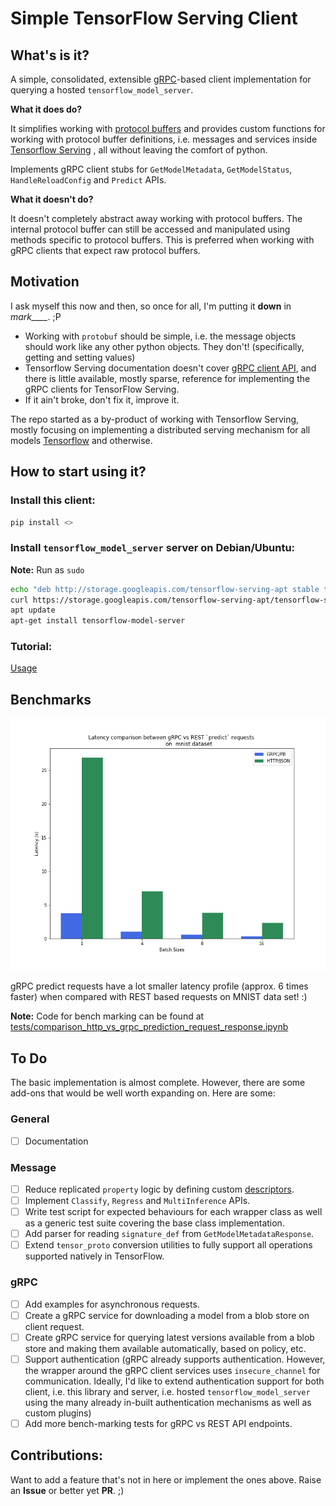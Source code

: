 # Simple TensorFlow Serving Client

## What's is it?

A simple, consolidated, extensible [gRPC](https://grpc.io/)-based client implementation for querying a hosted `tensorflow_model_server`.

**What it does do?**

It simplifies working with [protocol buffers](https://developers.google.com/protocol-buffers/) and provides custom functions for working with protocol buffer definitions, i.e. messages and services inside [Tensorflow Serving](https://www.tensorflow.org/tfx/guide/serving) , all without leaving the comfort of python. 

Implements gRPC client stubs for `GetModelMetadata`, `GetModelStatus`, `HandleReloadConfig` and `Predict` APIs. 

**What it doesn't do?**

It doesn't completely abstract away working with protocol buffers. The internal protocol buffer can still be accessed and manipulated using methods specific to protocol buffers. This is preferred when working with gRPC clients that expect raw protocol buffers.

## Motivation

I ask myself this now and then, so once for all, I'm putting it **down** in *mark____*.  ;P

- Working with `protobuf` should be simple, i.e. the message objects should work like any other python objects. They don't! (specifically, getting and setting values)
- Tensorflow Serving documentation doesn't cover [gRPC client API](https://github.com/tensorflow/serving/tree/master/tensorflow_serving/apis), and there is little available, mostly sparse, reference for implementing the gRPC clients for TensorFlow Serving.
- If it ain't broke, don't fix it, improve it.

The repo started as a by-product of working with Tensorflow Serving, mostly focusing on implementing a distributed serving mechanism for all models [Tensorflow](https://www.tensorflow.org/) and otherwise.

## How to start using it?

### Install this client:

```bash
pip install <>
```

### Install `tensorflow_model_server` server on Debian/Ubuntu:

**Note:** Run as `sudo`

```bash
echo "deb http://storage.googleapis.com/tensorflow-serving-apt stable tensorflow-model-server tensorflow-model-server-universal" | tee /etc/apt/sources.list.d/tensorflow-serving.list && \
curl https://storage.googleapis.com/tensorflow-serving-apt/tensorflow-serving.release.pub.gpg | apt-key add -
apt update
apt-get install tensorflow-model-server
```

### Tutorial:

[Usage](https://github.com/jagans94/top-secret-lmao/blob/master/tests/test_services_functionalities.ipynb)

## Benchmarks

 ![](https://github.com/jagans94/top-secret-lmao/blob/master/tests/latency-comp-mnist.png)

gRPC predict requests have a lot smaller latency profile (approx. 6 times faster) when compared with REST based requests on MNIST data set! :)

**Note:** Code for bench marking can be found at  [tests/comparison_http_vs_grpc_prediction_request_response.ipynb](https://github.com/jagans94/top-secret-lmao/blob/master/tests/comparison_http_vs_grpc_prediction_request_response.ipynb)

## To Do

The basic implementation is almost complete. However, there are some add-ons that would be well worth expanding on. Here are some:

### General

- [ ] Documentation

### Message

- [ ] Reduce replicated `property` logic by defining custom [descriptors](https://docs.python.org/3/howto/descriptor.html).
- [ ] Implement `Classify`,  `Regress` and `MultiInference` APIs.
- [ ] Write test script for expected behaviours for each wrapper class as well as a generic test suite covering the base class implementation.
- [ ] Add parser for reading `signature_def` from  `GetModelMetadataResponse`.
- [ ] Extend `tensor_proto` conversion utilities to fully support all operations supported natively in TensorFlow.

### gRPC

- [ ] Add examples for asynchronous requests.
- [ ] Create a gRPC service for downloading a model from a blob store on client request. 
- [ ] Create  gRPC service for querying latest versions available from a blob store and making them available automatically, based on policy, etc.
- [ ] Support authentication (gRPC already supports authentication. However, the wrapper around the gRPC client services uses `insecure_channel` for communication. Ideally, I'd like to extend authentication support for  both client, i.e. this library and server, i.e. hosted  `tensorflow_model_server` using the many already in-built authentication mechanisms as well as custom plugins)
- [ ] Add more bench-marking tests for gRPC vs REST API endpoints.

## Contributions:

Want to add a feature that's not in here or implement the ones above. Raise an **Issue** or better yet **PR**. ;)